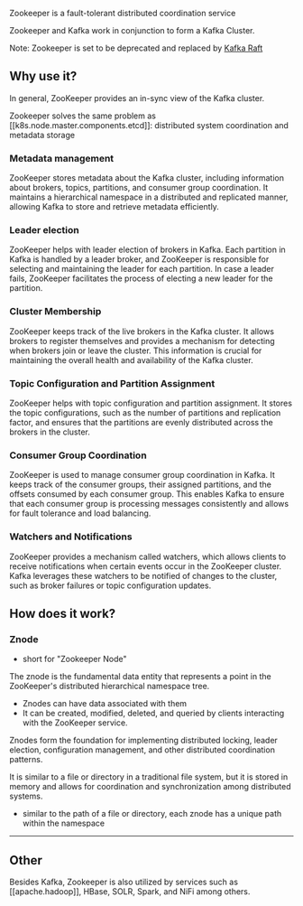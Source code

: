
Zookeeper is a fault-tolerant distributed coordination service

Zookeeper and Kafka work in conjunction to form a Kafka Cluster.

Note: Zookeeper is set to be deprecated and replaced by [Kafka Raft](https://www.openlogic.com/blog/kafka-raft-mode)

## Why use it?
In general, ZooKeeper provides an in-sync view of the Kafka cluster.  

Zookeeper solves the same problem as [[k8s.node.master.components.etcd]]: distributed system coordination and metadata storage

### Metadata management
ZooKeeper stores metadata about the Kafka cluster, including information about brokers, topics, partitions, and consumer group coordination. It maintains a hierarchical namespace in a distributed and replicated manner, allowing Kafka to store and retrieve metadata efficiently.

### Leader election
ZooKeeper helps with leader election of brokers in Kafka. Each partition in Kafka is handled by a leader broker, and ZooKeeper is responsible for selecting and maintaining the leader for each partition. In case a leader fails, ZooKeeper facilitates the process of electing a new leader for the partition.

### Cluster Membership
ZooKeeper keeps track of the live brokers in the Kafka cluster. It allows brokers to register themselves and provides a mechanism for detecting when brokers join or leave the cluster. This information is crucial for maintaining the overall health and availability of the Kafka cluster.

### Topic Configuration and Partition Assignment
ZooKeeper helps with topic configuration and partition assignment. It stores the topic configurations, such as the number of partitions and replication factor, and ensures that the partitions are evenly distributed across the brokers in the cluster.

### Consumer Group Coordination
ZooKeeper is used to manage consumer group coordination in Kafka. It keeps track of the consumer groups, their assigned partitions, and the offsets consumed by each consumer group. This enables Kafka to ensure that each consumer group is processing messages consistently and allows for fault tolerance and load balancing.

### Watchers and Notifications
ZooKeeper provides a mechanism called watchers, which allows clients to receive notifications when certain events occur in the ZooKeeper cluster. Kafka leverages these watchers to be notified of changes to the cluster, such as broker failures or topic configuration updates.

## How does it work?
### Znode
- short for "Zookeeper Node"

The znode is the fundamental data entity that represents a point in the ZooKeeper's distributed hierarchical namespace tree.
- Znodes can have data associated with them
- It can be created, modified, deleted, and queried by clients interacting with the ZooKeeper service.

Znodes form the foundation for implementing distributed locking, leader election, configuration management, and other distributed coordination patterns.

It is similar to a file or directory in a traditional file system, but it is stored in memory and allows for coordination and synchronization among distributed systems.
- similar to the path of a file or directory, each znode has a unique path within the namespace

* * *

## Other
Besides Kafka, Zookeeper is also utilized by services such as [[apache.hadoop]], HBase, SOLR, Spark, and NiFi among others.